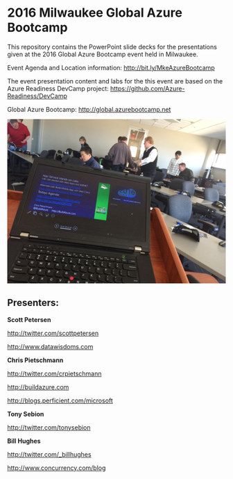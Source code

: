 # 2016 Milwaukee Global Azure Bootcamp

This repository contains the PowerPoint slide decks for the presentations given at the 2016 Global Azure Bootcamp event held in Milwaukee.

Event Agenda and Location information:
http://bit.ly/MkeAzureBootcamp

The event presentation content and labs for the this event are based on the Azure Readiness DevCamp project:
https://github.com/Azure-Readiness/DevCamp

Global Azure Bootcamp: http://global.azurebootcamp.net

![Image](https://raw.githubusercontent.com/MKEAzureBootcamp/MKE2016AzureBootcamp/master/EventPhotos/IMG_2011.JPG)

## Presenters:

**Scott Petersen**

http://twitter.com/scottpetersen

http://www.datawisdoms.com


**Chris Pietschmann**

http://twitter.com/crpietschmann

http://buildazure.com

http://blogs.perficient.com/microsoft


**Tony Sebion**

http://twitter.com/tonysebion


**Bill Hughes**

http://twitter.com/_billhughes

http://www.concurrency.com/blog
